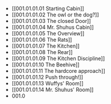 - [[001.01.01.01 Starting Cabin]]
- [[001.01.01.02 The owl or the dog?]]
- [[001.01.01.03 The closed Door]]
- [[001.01.01.04 Mr. Shuhus Cabin]]
- [[001.01.01.05 The Overview]]
- [[001.01.01.06 The Rats]]
- [[001.01.01.07 The Kitchen]]
- [[001.01.01.08 The Rear]]
- [[001.01.01.09 The Kitchen Discipline]]
- [[001.01.01.10 The Beehive]]
- [[001.01.01.11 The hardcore approach]]
- [[001.01.01.12 Push through!]]
- [[001.01.01.13 Wuffys' Room]]
- [[001.01.01.14 Mr. Shuhus' Room]]
- 001.0